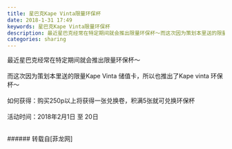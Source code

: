 ```yaml
---
title: 星巴克Kape Vinta限量环保杯
date: 2018-1-31 17:49
keywords: 星巴克Kape Vinta限量环保杯
description: 最近星巴克经常在特定期间就会推出限量环保杯～而这次因为策划本里送的限量Kape Vinta 储值卡，所以也推出了Kape vinta 环保杯～如何获得：购买250p以上将获得一张兑换卷，积满5张就可兑换环保杯活动时间：2018年2月1日 至 20日  
categories: sharing
---
```

<td class="t_f" id="postmessage_1127889">

最近星巴克经常在特定期间就会推出限量环保杯～<br/>
<br/>
而这次因为策划本里送的限量Kape Vinta 储值卡，所以也推出了Kape vinta 环保杯～<br/>
<br/>
如何获得：购买250p以上将获得一张兑换卷，积满5张就可兑换环保杯<br/>
<br/>
活动时间：2018年2月1日 至 20日  <br/>
<img alt="" border="0" class="zoom" data-cf-modified-7a2bd7feec65c51554510b1e-="" file="http://www.flw.ph/data/appbyme/upload/image/201801/31/ITFHWFOotDro.jpg" id="aimg_i1MvV" lazyloadthumb="1" onclick="" onmouseover="" src="http://www.flw.ph/data/appbyme/upload/image/201801/31/ITFHWFOotDro.jpg"/><br/>
<br/>
</td>
###### 转载自[菲龙网]
